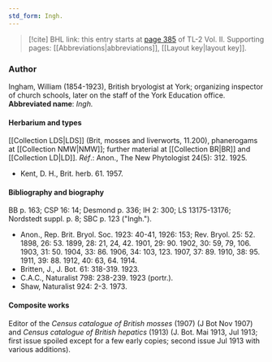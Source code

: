 ```yaml
---
std_form: Ingh.
---
```


> [!cite] BHL link: this entry starts at [page 385](https://www.biodiversitylibrary.org/page/33068627) of TL-2 Vol. II.
> Supporting pages: [[Abbreviations|abbreviations]], [[Layout key|layout key]].

### Author

Ingham, William (1854-1923), British bryologist at York; organizing inspector of church schools, later on the staff of the York Education office.
**Abbreviated name**: *Ingh.*

#### Herbarium and types

[[Collection LDS|LDS]] (Brit, mosses and liverworts, 11.200), phanerogams at [[Collection NMW|NMW]]; further material at [[Collection BR|BR]] and [[Collection LD|LD]].
*Réf*.: Anon., The New Phytologist 24(5): 312. 1925.
- Kent, D. H., Brit. herb. 61. 1957.

#### Bibliography and biography

BB p. 163; CSP 16: 14; Desmond p. 336; IH 2: 300; LS 13175-13176; Nordstedt suppl. p. 8; SBC p. 123 ("Ingh.").
- Anon., Rep. Brit. Bryol. Soc. 1923: 40-41, 1926: 153; Rev. Bryol. 25: 52. 1898, 26: 53. 1899, 28: 21, 24, 42. 1901, 29: 90. 1902, 30: 59, 79, 106. 1903, 31: 50. 1904, 33: 86. 1906, 34: 103, 123. 1907, 37: 89. 1910, 38: 95. 1911, 39: 88. 1912, 40: 63, 64. 1914.
- Britten, J., J. Bot. 61: 318-319. 1923.
- C.A.C., Naturalist 798: 238-239. 1923 (portr.).
- Shaw, Naturalist 924: 2-3. 1973.

#### Composite works

Editor of the *Census catalogue of British mosses* (1907) (J Bot Nov 1907) and *Census catalogue of British hepatics* (1913) (J. Bot. Mai 1913, Jul 1913; first issue spoiled except for a few early copies; second issue Jul 1913 with various additions).

